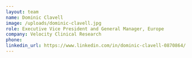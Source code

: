 ```yaml
---
layout: team
name: Dominic Clavell
image: /uploads/dominic-clavell.jpg
role: Executive Vice President and General Manager, Europe
company: Velocity Clinical Research
phone:
linkedin_url: https://www.linkedin.com/in/dominic-clavell-0870864/
---
```

